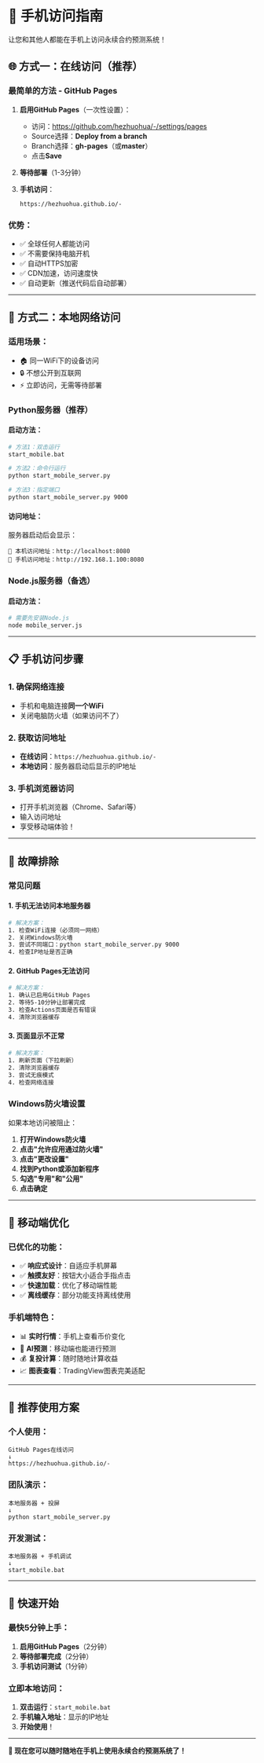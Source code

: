# 📱 手机访问指南

让您和其他人都能在手机上访问永续合约预测系统！

## 🌐 方式一：在线访问（推荐）

### **最简单的方法 - GitHub Pages**

1. **启用GitHub Pages**（一次性设置）：
   - 访问：https://github.com/hezhuohua/-/settings/pages
   - Source选择：**Deploy from a branch**
   - Branch选择：**gh-pages**（或**master**）
   - 点击**Save**

2. **等待部署**（1-3分钟）

3. **手机访问**：
   ```
   https://hezhuohua.github.io/-
   ```

### **优势**：
- ✅ 全球任何人都能访问
- ✅ 不需要保持电脑开机
- ✅ 自动HTTPS加密
- ✅ CDN加速，访问速度快
- ✅ 自动更新（推送代码后自动部署）

---

## 📡 方式二：本地网络访问

### **适用场景**：
- 🏠 同一WiFi下的设备访问
- 🔒 不想公开到互联网
- ⚡ 立即访问，无需等待部署

### **Python服务器**（推荐）

#### **启动方法**：
```bash
# 方法1：双击运行
start_mobile.bat

# 方法2：命令行运行
python start_mobile_server.py

# 方法3：指定端口
python start_mobile_server.py 9000
```

#### **访问地址**：
服务器启动后会显示：
```
📱 本机访问地址：http://localhost:8080
📱 手机访问地址：http://192.168.1.100:8080
```

### **Node.js服务器**（备选）

#### **启动方法**：
```bash
# 需要先安装Node.js
node mobile_server.js
```

---

## 📋 手机访问步骤

### **1. 确保网络连接**
- 手机和电脑连接**同一个WiFi**
- 关闭电脑防火墙（如果访问不了）

### **2. 获取访问地址**
- **在线访问**：`https://hezhuohua.github.io/-`
- **本地访问**：服务器启动后显示的IP地址

### **3. 手机浏览器访问**
- 打开手机浏览器（Chrome、Safari等）
- 输入访问地址
- 享受移动端体验！

---

## 🔧 故障排除

### **常见问题**

#### **1. 手机无法访问本地服务器**
```bash
# 解决方案：
1. 检查WiFi连接（必须同一网络）
2. 关闭Windows防火墙
3. 尝试不同端口：python start_mobile_server.py 9000
4. 检查IP地址是否正确
```

#### **2. GitHub Pages无法访问**
```bash
# 解决方案：
1. 确认已启用GitHub Pages
2. 等待5-10分钟让部署完成
3. 检查Actions页面是否有错误
4. 清除浏览器缓存
```

#### **3. 页面显示不正常**
```bash
# 解决方案：
1. 刷新页面（下拉刷新）
2. 清除浏览器缓存
3. 尝试无痕模式
4. 检查网络连接
```

### **Windows防火墙设置**

如果本地访问被阻止：

1. **打开Windows防火墙**
2. **点击"允许应用通过防火墙"**
3. **点击"更改设置"**
4. **找到Python或添加新程序**
5. **勾选"专用"和"公用"**
6. **点击确定**

---

## 📱 移动端优化

### **已优化的功能**：
- ✅ **响应式设计**：自适应手机屏幕
- ✅ **触摸友好**：按钮大小适合手指点击
- ✅ **快速加载**：优化了移动端性能
- ✅ **离线缓存**：部分功能支持离线使用

### **手机端特色**：
- 📊 **实时行情**：手机上查看币价变化
- 🤖 **AI预测**：移动端也能进行预测
- 💰 **复投计算**：随时随地计算收益
- 📈 **图表查看**：TradingView图表完美适配

---

## 🎯 推荐使用方案

### **个人使用**：
```
GitHub Pages在线访问
↓
https://hezhuohua.github.io/-
```

### **团队演示**：
```
本地服务器 + 投屏
↓
python start_mobile_server.py
```

### **开发测试**：
```
本地服务器 + 手机调试
↓
start_mobile.bat
```

---

## 🚀 快速开始

### **最快5分钟上手**：

1. **启用GitHub Pages**（2分钟）
2. **等待部署完成**（2分钟）
3. **手机访问测试**（1分钟）

### **立即本地访问**：

1. **双击运行**：`start_mobile.bat`
2. **手机输入地址**：显示的IP地址
3. **开始使用**！

---

**🎉 现在您可以随时随地在手机上使用永续合约预测系统了！**
